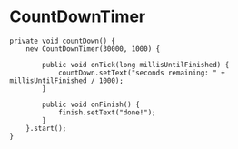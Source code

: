 # CountDownTimer

    private void countDown() {
        new CountDownTimer(30000, 1000) {

            public void onTick(long millisUntilFinished) {
                countDown.setText("seconds remaining: " + millisUntilFinished / 1000);
            }

            public void onFinish() {
                finish.setText("done!");
            }
        }.start();
    }
